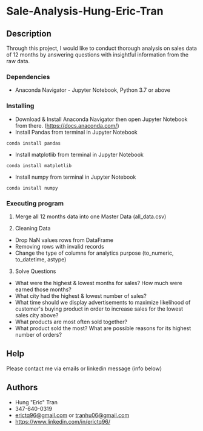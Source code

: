 # Sale-Analysis-Hung-Eric-Tran

## Description

Through this project, I would like to conduct thorough analysis on sales data of 12 months by answering questions with insightful information from the raw data.

### Dependencies

* Anaconda Navigator - Jupyter Notebook, Python 3.7 or above

### Installing

* Download & Install Anaconda Navigator then open Jupyter Notebook from there. (https://docs.anaconda.com/)
* Install Pandas from terminal in Jupyter Notebook
```
conda install pandas
```
*  Install matplotlib from terminal in Jupyter Notebook
```
conda install matplotlib
```
*  Install numpy from terminal in Jupyter Notebook
```
conda install numpy
```

### Executing program

1. Merge all 12 months data into one Master Data (all_data.csv)

2. Cleaning Data
- Drop NaN values rows from DataFrame
- Removing rows with invalid records
- Change the type of columns for analytics purpose (to_numeric, to_datetime, astype)

3. Solve Questions
- What were the highest & lowest months for sales? How much were earned those months?
- What city had the highest & lowest number of sales?
- What time should we display advertisements to maximize likelihood of customer's buying product in order to increase sales for the lowest sales city above?
- What products are most often sold together?
- What product sold the most? What are possible reasons for its highest number of orders?

## Help

Please contact me via emails or linkedin message (info below)

## Authors
- Hung "Eric" Tran
- 347-640-0319
- erictq96@gmail.com or tranhu06@gmail.com
- https://www.linkedin.com/in/erictq96/
